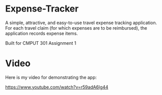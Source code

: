 # Expense-Tracker
A simple, attractive, and easy-to-use travel expense tracking application. For each travel claim (for which expenses are to be reimbursed), the application records expense items.

Built for CMPUT 301 Assignment 1

# Video

Here is my video for demonstrating the app: 

https://www.youtube.com/watch?v=r59adA6lg44
